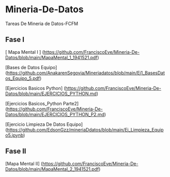 # Mineria-De-Datos
Tareas De Mineria de Datos-FCFM
##  Fase I  ##

[ Mapa Mental I ] (https://github.com/FranciscoEve/Mineria-De-Datos/blob/main/MapaMental_1_1941521.pdf)

[Bases de Datos Equipo] (https://github.com/AnakarenSegovia/Mineriadatos/blob/main/Ej1_BasesDatos_Equipo_5.pdf)

[Ejercicios Basicos Python] (https://github.com/FranciscoEve/Mineria-De-Datos/blob/main/EJERCICIOS_PYTHON.md)

[Ejercicios Basicos_Python Parte2] (https://github.com/FranciscoEve/Mineria-De-Datos/blob/main/EJERCICIOS_PYTHON_P2.md)

[Ejercicio Limpieza De Datos Equipo] (https://github.com/EdsonGzz/mineriaDdatos/blob/main/Ej_Limpieza_Equipo5.ipynb)

## Fase II ##


[Mapa Mental II] (https://github.com/FranciscoEve/Mineria-De-Datos/blob/main/MapaMental_2_1941521.pdf) 
